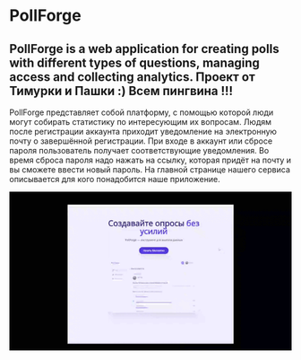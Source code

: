 # PollForge
PollForge is a web application for creating polls with different types of questions, managing access and collecting analytics.
Проект от Тимурки и Пашки :) 
Всем пингвина !!!
---
PollForge представляет собой платформу, с помощью которой люди могут собирать статистику по интересующим их вопросам. 
Людям после регистрации аккаунта приходит уведомление на электронную почту о завершённой регистрации. При входе в аккаунт или сбросе пароля пользователь получает соответствующие уведомления. Во время сброса пароля надо нажать на ссылку, которая придёт на почту и вы сможете ввести новый пароль.
На главной странице нашего сервиса описывается для кого понадобится наше приложение.

![Главная страница](https://github.com/DurkaVerder/PollForge/blob/c8ffec1c0e476b7a6a6cd0f293e4c6586c9e2ce2/gifs/Main_Page.gif)
